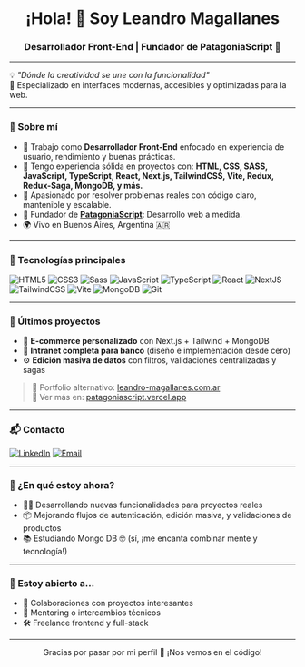 <h1 align="center">¡Hola! 👋 Soy Leandro Magallanes</h1>
<h3 align="center">Desarrollador Front-End | Fundador de PatagoniaScript 🚀</h3>

---

💡 *"Dónde la creatividad se une con la funcionalidad"*  
🎯 Especializado en interfaces modernas, accesibles y optimizadas para la web.

---

### 🧠 Sobre mí

- 🔧 Trabajo como **Desarrollador Front-End** enfocado en experiencia de usuario, rendimiento y buenas prácticas.
- 🧪 Tengo experiencia sólida en proyectos con: **HTML, CSS, SASS, JavaScript, TypeScript, React, Next.js, TailwindCSS, Vite, Redux, Redux-Saga, MongoDB, y más.**
- 🧩 Apasionado por resolver problemas reales con código claro, mantenible y escalable.
- 💼 Fundador de **[PatagoniaScript](https://patagoniascript.vercel.app/)**: Desarrollo web a medida.
- 🌍 Vivo en Buenos Aires, Argentina 🇦🇷

---

### 🚀 Tecnologías principales

![HTML5](https://img.shields.io/badge/html5-%23E34F26.svg?&style=flat-square&logo=html5&logoColor=white)
![CSS3](https://img.shields.io/badge/css3-%231572B6.svg?&style=flat-square&logo=css3&logoColor=white)
![Sass](https://img.shields.io/badge/Sass-%23CC6699.svg?&style=flat-square&logo=sass&logoColor=white)
![JavaScript](https://img.shields.io/badge/javascript-%23323330.svg?&style=flat-square&logo=javascript&logoColor=%23F7DF1E)
![TypeScript](https://img.shields.io/badge/TypeScript-%23007ACC.svg?&style=flat-square&logo=typescript&logoColor=white)
![React](https://img.shields.io/badge/react-%2320232a.svg?&style=flat-square&logo=react&logoColor=%2361DAFB)
![NextJS](https://img.shields.io/badge/next.js-%23000000.svg?&style=flat-square&logo=next.js&logoColor=white)
![TailwindCSS](https://img.shields.io/badge/TailwindCSS-%2338B2AC.svg?&style=flat-square&logo=tailwind-css&logoColor=white)
![Vite](https://img.shields.io/badge/Vite-%23646CFF.svg?&style=flat-square&logo=vite&logoColor=white)
![MongoDB](https://img.shields.io/badge/mongodb-%2347A248.svg?&style=flat-square&logo=mongodb&logoColor=white)
![Git](https://img.shields.io/badge/Git-%23F05033.svg?&style=flat-square&logo=git&logoColor=white)

---

### 📂 Últimos proyectos

- 🛒 **E-commerce personalizado** con Next.js + Tailwind + MongoDB
- 🏦 **Intranet completa para banco** (diseño e implementación desde cero)
- ⚙️ **Edición masiva de datos** con filtros, validaciones centralizadas y sagas

>  🔗 Portfolio alternativo: [leandro-magallanes.com.ar](https://leandro-magallanes.vercel.app)  
> 💼 Ver más en: [patagoniascript.vercel.app](https://patagoniascript.vercel.app)

---

### 📬 Contacto

[![LinkedIn](https://img.shields.io/badge/-LinkedIn-0A66C2?style=flat-square&logo=linkedin&logoColor=white)](https://www.linkedin.com/in/leandromagallanes/)
[![Email](https://img.shields.io/badge/Email-leandro.magallanes.dev@gmail.com-D14836?style=flat-square&logo=gmail&logoColor=white)](mailto:leandro.magallanes.dev@gmail.com)

---

### 🔎 ¿En qué estoy ahora?

- 👨‍💻 Desarrollando nuevas funcionalidades para proyectos reales
- 📦 Mejorando flujos de autenticación, edición masiva, y validaciones de productos
- 📚 Estudiando Mongo DB 🤓 (sí, ¡me encanta combinar mente y tecnología!)

---

### 🌱 Estoy abierto a...

- 💬 Colaboraciones con proyectos interesantes
- 🧠 Mentoring o intercambios técnicos
- 🛠️ Freelance frontend y full-stack

---

<p align="center">
  Gracias por pasar por mi perfil 🙌 ¡Nos vemos en el código!
</p>
